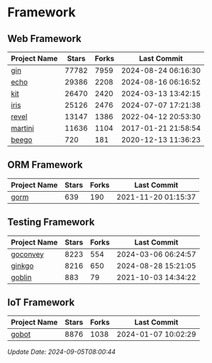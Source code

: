 # Framework

## Web Framework
| Project Name | Stars | Forks | Last Commit |
| ------------ | ----- | ----- | ----------- |
| [gin](https://github.com/gin-gonic/gin) | 77782 | 7959 | 2024-08-24 06:16:30 |
| [echo](https://github.com/labstack/echo) | 29386 | 2208 | 2024-08-16 06:16:52 |
| [kit](https://github.com/go-kit/kit) | 26470 | 2420 | 2024-03-13 13:42:15 |
| [iris](https://github.com/kataras/iris) | 25126 | 2476 | 2024-07-07 17:21:38 |
| [revel](https://github.com/revel/revel) | 13147 | 1386 | 2022-04-12 20:53:30 |
| [martini](https://github.com/go-martini/martini) | 11636 | 1104 | 2017-01-21 21:58:54 |
| [beego](https://github.com/astaxie/beego) | 720 | 181 | 2020-12-13 11:36:23 |

## ORM Framework
| Project Name | Stars | Forks | Last Commit |
| ------------ | ----- | ----- | ----------- |
| [gorm](https://github.com/jinzhu/gorm) | 639 | 190 | 2021-11-20 01:15:37 |

## Testing Framework
| Project Name | Stars | Forks | Last Commit |
| ------------ | ----- | ----- | ----------- |
| [goconvey](https://github.com/smartystreets/goconvey) | 8223 | 554 | 2024-03-06 06:24:57 |
| [ginkgo](https://github.com/onsi/ginkgo) | 8216 | 650 | 2024-08-28 15:21:05 |
| [goblin](https://github.com/franela/goblin) | 883 | 79 | 2021-10-03 14:34:22 |

## IoT Framework
| Project Name | Stars | Forks | Last Commit |
| ------------ | ----- | ----- | ----------- |
| [gobot](https://github.com/hybridgroup/gobot) | 8876 | 1038 | 2024-01-07 10:02:29 |

*Update Date: 2024-09-05T08:00:44*